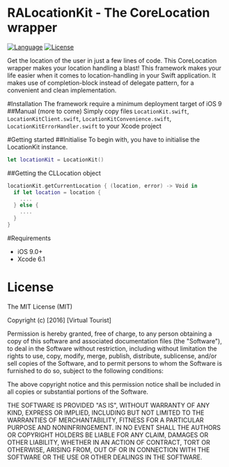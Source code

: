 # RALocationKit - The CoreLocation wrapper

[![Language](http://img.shields.io/badge/language-swift-brightgreen.svg?style=flat
)](https://developer.apple.com/swift)
[![License](http://img.shields.io/badge/license-MIT-lightgrey.svg?style=flat
)](http://mit-license.org)

Get the location of the user in just a few lines of code. This CoreLocation wrapper makes your location handling a blast!
This framework makes your life easier when it comes to location-handling in your Swift application. It makes use of completion-block instead of delegate pattern, for a convenient and clean implementation.

#Installation
The framework require a minimum deployment target of iOS 9
##Manual (more to come)
Simply copy files `LocationKit.swift`, `LocationKitClient.swift`, `LocationKitConvenience.swift`, `LocationKitErrorHandler.swift` to your Xcode project

#Getting started
##Initialise
To begin with, you have to initialise the LocationKit instance.
```swift
let locationKit = LocationKit()
```

##Getting the CLLocation object
```swift
locationKit.getCurrentLocation { (location, error) -> Void in
  if let location = location {
    ....
  } else {
    ....
  }
}
```

#Requirements
* iOS 9.0+
* Xcode 6.1

# License
The MIT License (MIT)

Copyright (c) [2016] [Virtual Tourist]

Permission is hereby granted, free of charge, to any person obtaining a copy
of this software and associated documentation files (the "Software"), to deal
in the Software without restriction, including without limitation the rights
to use, copy, modify, merge, publish, distribute, sublicense, and/or sell
copies of the Software, and to permit persons to whom the Software is
furnished to do so, subject to the following conditions:

The above copyright notice and this permission notice shall be included in all
copies or substantial portions of the Software.

THE SOFTWARE IS PROVIDED "AS IS", WITHOUT WARRANTY OF ANY KIND, EXPRESS OR
IMPLIED, INCLUDING BUT NOT LIMITED TO THE WARRANTIES OF MERCHANTABILITY,
FITNESS FOR A PARTICULAR PURPOSE AND NONINFRINGEMENT. IN NO EVENT SHALL THE
AUTHORS OR COPYRIGHT HOLDERS BE LIABLE FOR ANY CLAIM, DAMAGES OR OTHER
LIABILITY, WHETHER IN AN ACTION OF CONTRACT, TORT OR OTHERWISE, ARISING FROM,
OUT OF OR IN CONNECTION WITH THE SOFTWARE OR THE USE OR OTHER DEALINGS IN THE
SOFTWARE.
